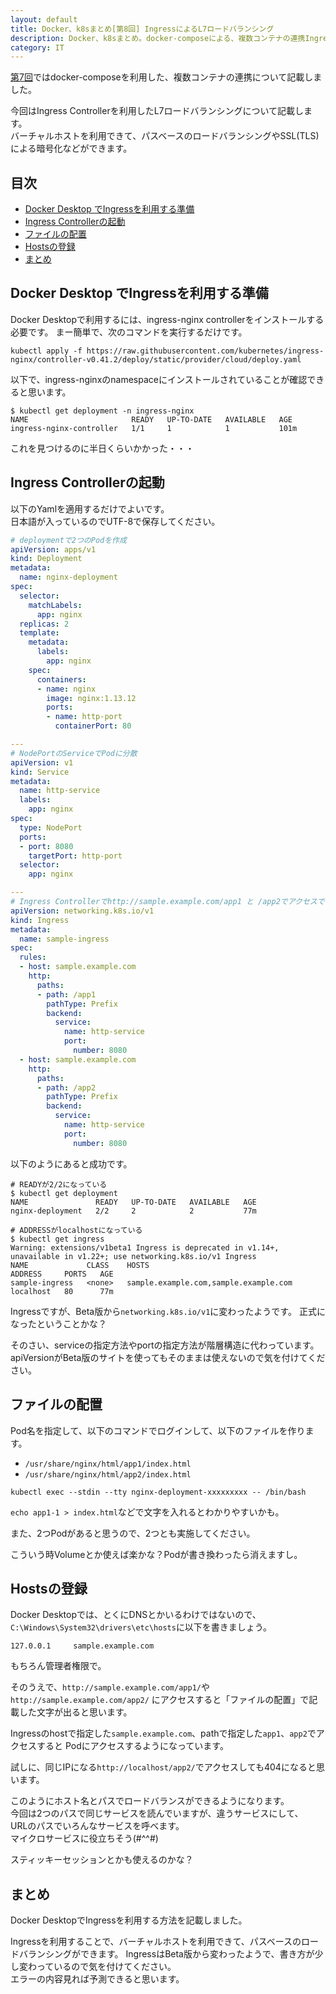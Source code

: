```yaml
---
layout: default
title: Docker、k8sまとめ[第8回] IngressによるL7ロードバランシング
description: Docker、k8sまとめ。docker-composeによる、複数コンテナの連携IngressによるL7ロードバランシングについて記載します。
category: IT
---
```


[第7回](/it/container/containerPart07.html)ではdocker-composeを利用した、複数コンテナの連携について記載しました。

今回はIngress Controllerを利用したL7ロードバランシングについて記載します。  
バーチャルホストを利用できて、パスベースのロードバランシングやSSL(TLS)による暗号化などができます。

## 目次

- [Docker Desktop でIngressを利用する準備](#anchor1)  
- [Ingress Controllerの起動](#anchor2)
- [ファイルの配置](#anchor3) 
- [Hostsの登録](#anchor4)  
- [まとめ](#anchor5)  

<a id="anchor1"></a>

## Docker Desktop でIngressを利用する準備

Docker Desktopで利用するには、ingress-nginx controllerをインストールする必要です。
まー簡単で、次のコマンドを実行するだけです。

```Shell
kubectl apply -f https://raw.githubusercontent.com/kubernetes/ingress-nginx/controller-v0.41.2/deploy/static/provider/cloud/deploy.yaml
```

以下で、ingress-nginxのnamespaceにインストールされていることが確認できると思います。
```Shell
$ kubectl get deployment -n ingress-nginx
NAME                       READY   UP-TO-DATE   AVAILABLE   AGE
ingress-nginx-controller   1/1     1            1           101m
```

これを見つけるのに半日くらいかかった・・・

<a id="anchor2"></a>

## Ingress Controllerの起動

以下のYamlを適用するだけでよいです。  
日本語が入っているのでUTF-8で保存してください。


```Yaml
# deploymentで2つのPodを作成
apiVersion: apps/v1
kind: Deployment
metadata:
  name: nginx-deployment
spec:
  selector:
    matchLabels:
      app: nginx
  replicas: 2
  template:
    metadata:
      labels:
        app: nginx
    spec:
      containers:
      - name: nginx
        image: nginx:1.13.12
        ports:
        - name: http-port
          containerPort: 80

---
# NodePortのServiceでPodに分散
apiVersion: v1
kind: Service
metadata:
  name: http-service
  labels:
    app: nginx
spec:
  type: NodePort
  ports:
  - port: 8080
    targetPort: http-port
  selector:
    app: nginx

---
# Ingress Controllerでhttp://sample.example.com/app1 と /app2でアクセスできるようする。
apiVersion: networking.k8s.io/v1
kind: Ingress
metadata:
  name: sample-ingress
spec:
  rules:
  - host: sample.example.com
    http:
      paths:
      - path: /app1
        pathType: Prefix
        backend:
          service:
            name: http-service
            port:
              number: 8080
  - host: sample.example.com
    http:
      paths:
      - path: /app2
        pathType: Prefix
        backend:
          service:
            name: http-service
            port:
              number: 8080
```

以下のようにあると成功です。
```Shell
# READYが2/2になっている
$ kubectl get deployment
NAME               READY   UP-TO-DATE   AVAILABLE   AGE
nginx-deployment   2/2     2            2           77m
```

```Shell
# ADDRESSがlocalhostになっている
$ kubectl get ingress
Warning: extensions/v1beta1 Ingress is deprecated in v1.14+, unavailable in v1.22+; use networking.k8s.io/v1 Ingress
NAME             CLASS    HOSTS                                   ADDRESS     PORTS   AGE
sample-ingress   <none>   sample.example.com,sample.example.com   localhost   80      77m
```

Ingressですが、Beta版から`networking.k8s.io/v1`に変わったようです。
正式になったということかな？

そのさい、serviceの指定方法やportの指定方法が階層構造に代わっています。
apiVersionがBeta版のサイトを使ってもそのままは使えないので気を付けてください。

<a id="anchor3"></a>

## ファイルの配置

Pod名を指定して、以下のコマンドでログインして、以下のファイルを作ります。
- `/usr/share/nginx/html/app1/index.html`
- `/usr/share/nginx/html/app2/index.html`


```
kubectl exec --stdin --tty nginx-deployment-xxxxxxxxx -- /bin/bash
```

`echo app1-1 > index.html`などで文字を入れるとわかりやすいかも。

また、2つPodがあると思うので、2つとも実施してください。

こういう時Volumeとか使えば楽かな？Podが書き換わったら消えますし。


<a id="anchor4"></a>

## Hostsの登録

Docker Desktopでは、とくにDNSとかいるわけではないので、  
`C:\Windows\System32\drivers\etc\hosts`に以下を書きましょう。

`127.0.0.1     sample.example.com`

もちろん管理者権限で。

そのうえで、`http://sample.example.com/app1/`や`http://sample.example.com/app2/`
にアクセスすると「ファイルの配置」で記載した文字が出ると思います。

Ingressのhostで指定した`sample.example.com`、pathで指定した`app1`、`app2`でアクセスすると
Podにアクセスするようになっています。

試しに、同じIPになる`http://localhost/app2/`でアクセスしても404になると思います。

このようにホスト名とパスでロードバランスができるようになります。  
今回は2つのパスで同じサービスを読んでいますが、違うサービスにして、  
URLのパスでいろんなサービスを呼べます。  
マイクロサービスに役立ちそう(#^^#)

スティッキーセッションとかも使えるのかな？

<a id="anchor5"></a>

## まとめ

Docker DesktopでIngressを利用する方法を記載しました。

Ingressを利用することで、バーチャルホストを利用できて、パスベースのロードバランシングができます。
IngressはBeta版から変わったようで、書き方が少し変わっているので気を付けてください。  
エラーの内容見れば予測できると思います。